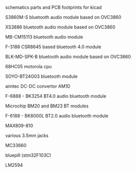 schematics parts and PCB footprints for kicad


S3860M-S bluetooth audio module based on OVC3860

XS3886 bluetooth audio module based on OVC3860

MB-CM15113 bluetooth audio module

F-3188 CSR8645 based bluetooth 4.0 module

BLK-MD-SPK-B bluetooth audio module based on OVC3860

68HC05 motorola cpu

SOYO-BT24G03 bluetooth module

aimtec DC-DC convertor AM1D 

F-6888 - BK3254 BT4.0 audio bluetooth module 

Microchip BM20 and BM23 BT modules

F-6188 - BK8000L BT2.0 audio bluetooth module 

MAX809-810 

various 3.5mm jacks

MC33660 

bluepill (stm32F103C)

LM2594


